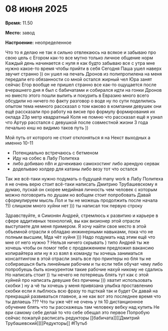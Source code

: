 # 08 июня 2025

**Время:**  11.50

**Место:**  завод

**Настроение:**  неопределенное 

Что то я делаю не так я сильно отвлекаюсь на всякое и забываю про свою цель с Егором как-то все мутно только личное общение норм 
Каждый день начинается с нуля я как будто забываю все с утра мне нужно какое-то время чтобы прийти в себя 
Сегодня Паша ушел наверх звучит странно )) он ушел на печать Дронов из полипропилена на меня передали его обязанности со мной остался жирный чел Юра занят сейчас Егор вообще не пришел странно все как-то ощущается после вчерашнего дня я был с бабичатами и собирался идти на гонки Дронов но вместо этого пошли выпить и покурить в Евразию много всего обсудили но ничего по факту разговор о воде ну по сути поделились опытом тема немного рассказал о том каково в компании девушек они ещё рассказали про работу на виске про формулу формирования их оклада 23р метр квадратный Коля не помню что рассказал ещё я узнал что Артур расстался с девушкой после совместной жизни 3 года печально кнш но видимо таков путь )) 

Мой путь от которого не стоит отклоняться я на Некст выходных а именно 10-11 
- Потенциально встречаюсь с бетменом 
- Иду на собес в Лабу Политеха 
- либо добиваю n8n и дочекиваю самохостинг либо арендую сервак 
- доделываю холдер для катаны либо везу тот что остался 

Так же всё-таки нужно подумать о будущей  many work в Лабу Политеха я не очень верю стоит всё-таки написать Дмитрию Трубашевскому я думаю, пускай он скорее медийная личность чем человек с которым можно поговорить по душам но вобщем стоит попробовать 
Давай сформулируем мысль 
Лол и ты не можешь продолжить после начала ?)) слишком много хуйни нет ))) ты написал ток первую строку 

Здравствуйте, я Симонян Андрей, стремлюсь к развитию и карьере в сфере аддитивных технологий, вы как визионер этой отрасли выступаете для меня примером.
Я хочу найти свое место в этой объемной отрасли я обладаю инжинерными навыками, пока что не полным высшим, 
Мда чёт хуйня ))) Надо подумать над этим ещё что мне от него нужно ? 
Нельзя ничего скрывать ) типо Андрей ты же хочешь чтобы он помог тебе с продвижением предложил вакансию копирайтера или ну я хз взял в команду ты хочешь заниматься консалтингом в этой отрасли знать все про принтеры но бля ты не собираешься быть линейным рабочим и ты если тебя обучат чему либо попробуешь быть конкурентом такие рабочие нахуй никому не сдались
Но написать стоит )) ты нечего не потеряешь блять тут как с этой хуйней про написать девушке без причины ))) хватит использовать скобки ) ну а чё ты хочешь у меня привязана улыбка проставлению скобки если я лыблюсь всю фразу то пцсткай так и будет 
Ок давай на прекращай развиваться главное, а не как вот это последнее время что ты делаешь ??? Что ты уже чёт не очень у тя 10 дистанционное обучение блять что ты расскажешь там человеку вебку над купить 
Не ври самому себе делай то что себе обещал это первое 
Попробую сейчас пожалуй расписать редукторы 
[[бабичата]][[Дмитрий Трубашевский]][[Редукторы]]
#Путьб